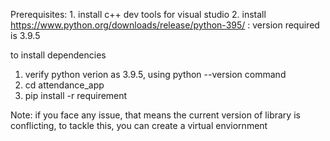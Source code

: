 Prerequisites: 
    1. install c++ dev tools for visual studio
    2. install https://www.python.org/downloads/release/python-395/ : version required is 3.9.5

to install dependencies
1. verify python verion as 3.9.5, using python --version command
2. cd attendance_app
3. pip install -r requirement

Note: if you face any issue, that means the current version of library is conflicting, to tackle this, you can create a virtual enviornment
